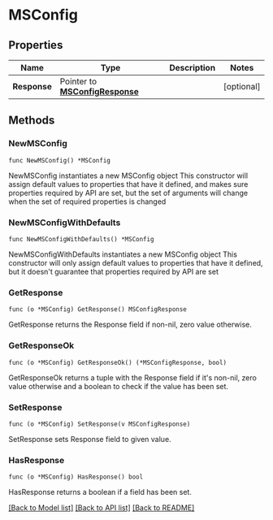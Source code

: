 # MSConfig

## Properties

Name | Type | Description | Notes
------------ | ------------- | ------------- | -------------
**Response** | Pointer to [**MSConfigResponse**](MSConfigResponse.md) |  | [optional] 

## Methods

### NewMSConfig

`func NewMSConfig() *MSConfig`

NewMSConfig instantiates a new MSConfig object
This constructor will assign default values to properties that have it defined,
and makes sure properties required by API are set, but the set of arguments
will change when the set of required properties is changed

### NewMSConfigWithDefaults

`func NewMSConfigWithDefaults() *MSConfig`

NewMSConfigWithDefaults instantiates a new MSConfig object
This constructor will only assign default values to properties that have it defined,
but it doesn't guarantee that properties required by API are set

### GetResponse

`func (o *MSConfig) GetResponse() MSConfigResponse`

GetResponse returns the Response field if non-nil, zero value otherwise.

### GetResponseOk

`func (o *MSConfig) GetResponseOk() (*MSConfigResponse, bool)`

GetResponseOk returns a tuple with the Response field if it's non-nil, zero value otherwise
and a boolean to check if the value has been set.

### SetResponse

`func (o *MSConfig) SetResponse(v MSConfigResponse)`

SetResponse sets Response field to given value.

### HasResponse

`func (o *MSConfig) HasResponse() bool`

HasResponse returns a boolean if a field has been set.


[[Back to Model list]](../README.md#documentation-for-models) [[Back to API list]](../README.md#documentation-for-api-endpoints) [[Back to README]](../README.md)



